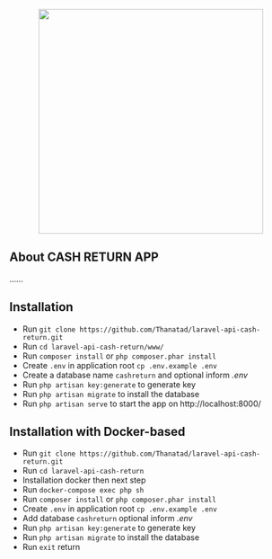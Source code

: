 <p align="center"><a href="https://laravel.com" target="_blank"><img src="https://raw.githubusercontent.com/laravel/art/master/logo-lockup/5%20SVG/2%20CMYK/1%20Full%20Color/laravel-logolockup-cmyk-red.svg" width="400"></a></p>

## About CASH RETURN APP
......

## Installation

* Run `git clone https://github.com/Thanatad/laravel-api-cash-return.git`
* Run `cd laravel-api-cash-return/www/`
* Run `composer install` or `php composer.phar install`
* Create `.env` in application root `cp .env.example .env`
* Create a database name `cashreturn` and optional inform *.env*
* Run `php artisan key:generate` to generate key
* Run `php artisan migrate` to install the database
* Run `php artisan serve` to start the app on http://localhost:8000/

## Installation with Docker-based

* Run `git clone https://github.com/Thanatad/laravel-api-cash-return.git`
* Run `cd laravel-api-cash-return`
* Installation docker then next step
* Run `docker-compose exec php sh`
* Run `composer install` or `php composer.phar install`
* Create `.env` in application root `cp .env.example .env`
* Add database `cashreturn` optional inform *.env*
* Run `php artisan key:generate` to generate key
* Run `php artisan migrate` to install the database
* Run `exit` return
